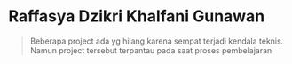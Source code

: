 # Raffasya Dzikri Khalfani Gunawan 

 >Beberapa project ada yg hilang karena sempat terjadi kendala teknis. Namun project tersebut terpantau pada saat proses pembelajaran

